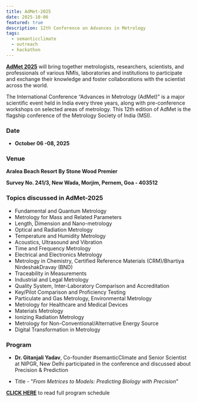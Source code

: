 ```yaml
---
title: AdMet-2025 
date: 2025-10-06
featured: true
description: 12th Conference on Advances in Metrology
tags:
  - semanticclimate
  - outreach
  - hackathon
---
```


**[AdMet 2025](https://sites.google.com/view/admet2025/home/)** will bring together metrologists, researchers, scientists, and professionals of various NMIs, laboratories and institutions to participate and exchange their knowledge and foster collaborations with the scientist across the world.

The International Conference “Advances in Metrology (AdMet)” is a major scientific event held in India every three years, along with pre-conference workshops on selected areas of metrology. This 12th edition of AdMet is the flagship conference of the Metrology Society of India (MSI).

### Date

- **October 06 -08, 2025**

### Venue

**Aralea Beach Resort By Stone Wood Premier**

**Survey No. 241/3, New Wada, Morjim, Pernem, Goa - 403512**

### Topics discussed in AdMet-2025

- Fundamental and Quantum Metrology
- Metrology for Mass and Related Parameters
- Length, Dimension and Nano-metrology
- Optical and Radiation Metrology
- Temperature and Humidity Metrology
- Acoustics, Ultrasound and Vibration
- Time and Frequency Metrology
- Electrical and Electronics Metrology
- Metrology in Chemistry, Certified Reference Materials (CRM)/Bhartiya NirdeshakDravay (BND)
- Traceability in Measurements
- Industrial and Legal Metrology
- Quality System, Inter-Laboratory Comparison and Accreditation
- Key/Pilot Comparison and Proficiency Testing
- Particulate and Gas Metrology, Environmental Metrology
- Metrology for Healthcare and Medical Devices
- Materials Metrology
- Ionizing Radiation Metrology
- Metrology for Non-Conventional/Alternative Energy Source
- Digital Transformation in Metrology

### Program 

- **Dr. Gitanjali Yadav**, Co-founder #semanticClimate and Senior Scientist at NIPGR, New Delhi participated in the conference and discussed about Precision & Prediction 

- Title - "*From Metrices to Models: Predicting Biology with Precision*"  

**[CLICK HERE](https://docs.google.com/spreadsheets/d/1pf4Vhh6lGixdYps2ktY4gH_lPAuxEyTIvoHyy-v8OX8/edit?gid=0#gid=0)** to read full program schedule



